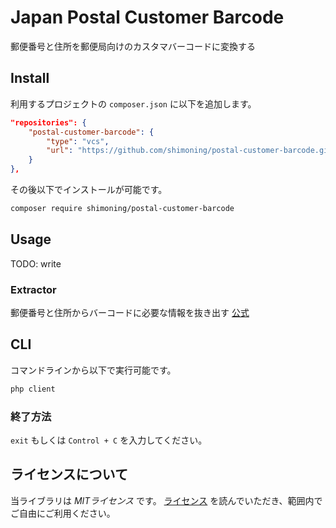# Japan Postal Customer Barcode
郵便番号と住所を郵便局向けのカスタマバーコードに変換する


## Install
利用するプロジェクトの `composer.json` に以下を追加します。
```composer.json
"repositories": {
    "postal-customer-barcode": {
        "type": "vcs",
        "url": "https://github.com/shimoning/postal-customer-barcode.git"
    }
},
```

その後以下でインストールが可能です。

```bash
composer require shimoning/postal-customer-barcode
```

## Usage
TODO: write
### Extractor
郵便番号と住所からバーコードに必要な情報を抜き出す
[公式](https://www.post.japanpost.jp/zipcode/zipmanual/p17.html)


## CLI
コマンドラインから以下で実行可能です。
```bash
php client
```

### 終了方法
`exit` もしくは `Control + C` を入力してください。

## ライセンスについて
当ライブラリは *MITライセンス* です。
[ライセンス](LICENSE) を読んでいただき、範囲内でご自由にご利用ください。
